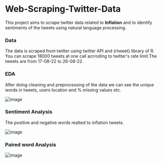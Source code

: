 # Web-Scraping-Twitter-Data

This project aims to scrape twitter data related to **Inflation** and to identify sentiments of the tweets using natural language processing. 

### Data
The data is scraped from twitter using twitter API and {rtweet} library of R. You can scrape 18000 tweets at one call acrroding to twitter's rate limit.The tweets are from 17-08-22 to 26-08-22.

### EDA
After doing cleaning and preprocessing of the data we can see the unique words in tweets, users location and % missing values etc.

![image](https://user-images.githubusercontent.com/31981663/187923545-42ae2f18-640f-4369-abd4-1dcade8fd478.png)

### Sentiment Analysis
The positive and negative words realted to inflation tweets.

![image](https://user-images.githubusercontent.com/31981663/187924101-65eea6a8-6010-47a5-bac8-e496d716b972.png)

### Paired word Analysis

![image](https://user-images.githubusercontent.com/31981663/187924789-9fde7720-b852-4da7-a2b1-3bcbbfe28a35.png)

